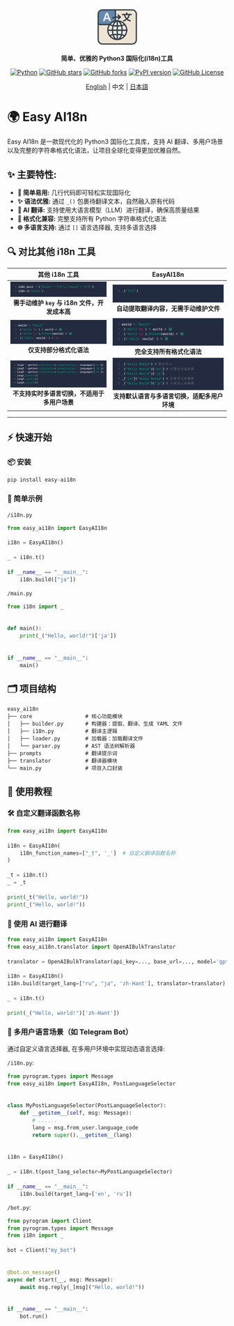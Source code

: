 <div align="center">

<a href="https://github.com/z-mio/easy-ai18n">
    <img src="image/logo.png" width="100" alt="icon">
</a>

**简单、优雅的 Python3 国际化(i18n)工具**

[![Python](https://img.shields.io/badge/python-3.12+-yellow)](https://www.python.org/)
[![GitHub stars](https://img.shields.io/github/stars/z-mio/easy-ai18n.svg?style=social&label=Stars)](https://github.com/z-mio/easy-ai18n)
[![GitHub forks](https://img.shields.io/github/forks/z-mio/easy-ai18n.svg?style=social&label=Forks)](https://github.com/z-mio/easy-ai18n)
[![PyPI version](https://badge.fury.io/py/easy-ai18n.svg)](https://badge.fury.io/py/easy-ai18n)
[![GitHub License](https://img.shields.io/github/license/z-mio/easy-ai18n)](https://github.com/z-mio/easy-ai18n/blob/master/LICENSE)

[English](https://github.com/z-mio/easy-ai18n) | 中文 | [日本語](./README.ja.md)

</div>

# 🌍 Easy AI18n

Easy AI18n 是一款现代化的 Python3 国际化工具库，支持 AI 翻译、多用户场景以及完整的字符串格式化语法，让项目全球化变得更加优雅自然。

## ✨ 主要特性:

- **🚀 简单易用:** 几行代码即可轻松实现国际化
- **✨ 语法优雅:** 通过 `_()` 包裹待翻译文本，自然融入原有代码
- **🤖 AI 翻译:** 支持使用大语言模型（LLM）进行翻译，确保高质量结果
- **📝 格式化兼容:** 完整支持所有 Python 字符串格式化语法
- **🌐 多语言支持:** 通过 `[]` 语言选择器, 支持多语言选择

## 🔍 对比其他 i18n 工具

|                      其他 i18n 工具                      |                   EasyAI18n                   |
|:----------------------------------------------------:|:---------------------------------------------:|
| ![](image/1.png)<br/>**需手动维护 `key` 与 i18n 文件，开发成本高** |  ![](image/2.png)<br/>**自动提取翻译内容，无需手动维护文件**   |
|         ![](image/3.png)<br/>**仅支持部分格式化语法**          |     ![](image/4.png)<br/>**完全支持所有格式化语法**      |
|    ![](image/5.png)<br/>**不支持实时多语言切换，不适用于多用户场景**     | ![](image/6.png)<br/>**支持默认语言与多语言切换，适配多用户环境** |

---

## ⚡ 快速开始

### 📦 安装

```shell
pip install easy-ai18n
```

### 🧪 简单示例

`/i18n.py`

```python
from easy_ai18n import EasyAI18n

i18n = EasyAI18n()

_ = i18n.t()

if __name__ == "__main__":
    i18n.build(["ja"])
```

`/main.py`

```python
from i18n import _


def main():
    print(_("Hello, world!")['ja'])


if __name__ == "__main__":
    main()
```

## 🗂️ 项目结构

```text
easy_ai18n
├── core                 # 核心功能模块
│   ├── builder.py       # 构建器：提取、翻译、生成 YAML 文件
│   ├── i18n.py          # 翻译主逻辑
│   ├── loader.py        # 加载器：加载翻译文件
│   └── parser.py        # AST 语法树解析器
├── prompts              # 翻译提示词
├── translator           # 翻译器模块
└── main.py              # 项目入口封装

```

## 📘 使用教程

### 🛠️ 自定义翻译函数名称

```python
from easy_ai18n import EasyAI18n

i18n = EasyAI18n(
    i18n_function_names=["_t", '_']  # 自定义翻译函数名称
)

_t = i18n.t()
_ = _t

print(_t("Hello, world!"))
print(_("Hello, world!"))
```

### 🤖 使用 AI 进行翻译

```python
from easy_ai18n import EasyAI18n
from easy_ai18n.translator import OpenAIBulkTranslator

translator = OpenAIBulkTranslator(api_key=..., base_url=..., model='gpt-4o-mini')

i18n = EasyAI18n()
i18n.build(target_lang=["ru", "ja", 'zh-Hant'], translator=translator)

_ = i18n.t()

print(_("Hello, world!")['zh-Hant'])
```

### 👥 多用户语言场景（如 Telegram Bot）

通过自定义语言选择器, 在多用户环境中实现动态语言选择:

`/i18n.py`:

```python
from pyrogram.types import Message
from easy_ai18n import EasyAI18n, PostLanguageSelector


class MyPostLanguageSelector(PostLanguageSelector):
    def __getitem__(self, msg: Message):
        # ......
        lang = msg.from_user.language_code
        return super().__getitem__(lang)


i18n = EasyAI18n()

_ = i18n.t(post_lang_selector=MyPostLanguageSelector)

if __name__ == "__main__":
    i18n.build(target_lang=['en', 'ru'])
```

`/bot.py`:

```python
from pyrogram import Client
from pyrogram.types import Message
from i18n import _

bot = Client("my_bot")


@bot.on_message()
async def start(__, msg: Message):
    await msg.reply(_[msg]("Hello, world!"))


if __name__ == "__main__":
    bot.run()
```
